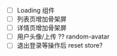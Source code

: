 - [ ] Loading 组件
- [ ] 列表页增加骨架屏
- [ ] 详情页增加骨架屏
- [ ] 用户头像/上传 ?? random-avatar
- [ ] 退出登录等操作后 reset store?